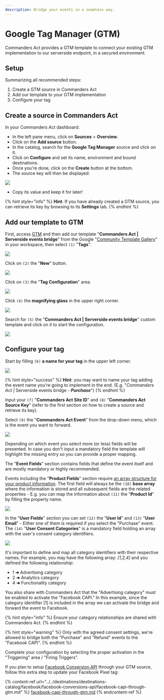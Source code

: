 ```yaml
---
description: Bridge your events in a seamless way.
---
```


# Google Tag Manager (GTM)

Commanders Act provides a GTM template to connect your existing GTM implementation to our serverside endpoint, in a secured environment.

## Setup

Summarizing all recommended steps:

1. Create a GTM source in Commanders Act
1. Add our template to your GTM implementation
2. Configure your tag

## Create a source in Commanders Act

In your Commanders Act dashboard:
- In the left pane menu, click on **Sources** > **Overview**.
- Click on the **Add source** button.
- In the catalog, search for the **Google Tag Manager** source and click on it.
- Click on **Configure** and set its name, environment and bound destinations.
- Once you're done, click on the **Create** button at the bottom.
- The source key will then be displayed:

![](../../../.gitbook/assets/serverside\_events\_bridge-key.png)

- Copy its value and keep it for later!


{% hint style="info" %}
**Hint**: If you have already created a GTM source, you can retrieve its key by browsing to its **Settings** tab.
{% endhint %}


## Add our template to GTM

First, access [GTM](https://tagmanager.google.com/) and then add our template "**Commanders Act | Serverside events bridge**" from the Google "[Community Template Gallery](https://tagmanager.google.com/gallery/#/owners/TagCommander/templates/Serverside-events-bridge)" in your workspace, then select `(1)` "**Tags**".

![](../../../.gitbook/assets/serverside\_events\_bridge1.png)

Click on `(2)` the "**New**" button.

![](../../../.gitbook/assets/serverside\_events\_bridge2.png)

Click on `(3)` the "**Tag Configuration**" area.

![](../../../.gitbook/assets/serverside\_events\_bridge3.png)

Click `(4)` the **magnifying glass** in the upper right corner.

![](../../../.gitbook/assets/serverside\_events\_bridge4.png)

Search for `(5)` the "**Commanders Act | Serverside events bridge**" custom template and click on it to start the configuration.

![](../../../.gitbook/assets/serverside\_events\_bridge5.png)

## Configure your tag

Start by filling `(6)` **a name for your tag** in the upper left corner.

![](../../../.gitbook/assets/serverside\_events\_bridge6.png)

{% hint style="success" %}
**Hint**: you may want to name your tag adding the event name you're going to implement in the end. (E.g. "_Commanders Act |_ Serverside events bridge _- **Purchase**_")
{% endhint %}

Input your `(7)` "**Commanders Act Site ID**" and `(8)` "**Commanders Act Source Key**" (refer to the first section on how to create a source and retrieve its key).

Select `(9)` the "**Commanders Act Event**" from the drop-down menu, which is the event you want to forward.

![](../../../.gitbook/assets/serverside\_events\_bridge7.png)

Depending on which event you select more (or less) fields will be presented. In case you don't input a mandatory field the template will highlight the missing entry so you can provide a proper mapping.

The "**Event Fields**" section contains fields that define the event itself and are mostly mandatory or highly recommended.

Events including the "**Product Fields**" section require [an array structure for your product information](https://community.commandersact.com/tagcommander/tips-and-tricks/best-practices/common-datalayer-variables#product-arrays). The first field will always be the `(10)` **base array** where the information is stored and all subsequent fields are the related properties - E.g. you can map the information about `(11)` the "**Product Id**" by filling the property name.

![](../../../.gitbook/assets/serverside\_events\_bridge8.png)

In the "**User Fields**" section you can set `(12)` the "**User Id**" and `(13)` "**User Email**" - Either one of them is required if you select the "Purchase" event. The `(14)` "**User Consent Categories**" is a mandatory field holding an array with the user's consent category identifiers.

![](../../../.gitbook/assets/serverside\_events\_bridge9.png)

It's important to define and map all category identifiers with their respective names. For example, you may have the following array: _\[1,2,4]_ and you defined the following relationship:

* 1 **➜** Advertising category
* 2 **➜** Analytics category
* 4 **➜** Functionality category

You also share with Commanders Act that the "Advertising category" must be enabled to activate the "Facebook CAPI." In this example, since the category identifier \[1] is included in the array we can activate the bridge and forward the event to Facebook.

{% hint style="info" %}
Ensure your category relationships are shared with Commanders Act.
{% endhint %}

{% hint style="warning" %}
Only with the agreed consent settings, we're allowed to bridge both the "Purchase" and "Refund" events to the "Facebook CAPI".
{% endhint %}

Complete your configuration by selecting the proper activation in the "Triggering" area / "Firing Triggers".

If you plan to setup [Facebook Conversion API](../../destinations/destinations-catalog/facebook/facebook-conversions-api.md) through your GTM source, follow this extra step to update your Facebook Pixel tag:

{% content-ref url="../../destinations/destinations-catalog/facebook/facebook-conversions-api/facebook-capi-through-gtm.md" %}
[facebook-capi-through-gtm.md](../../destinations/destinations-catalog/facebook/facebook-conversions-api/facebook-capi-through-gtm.md)
{% endcontent-ref %}
